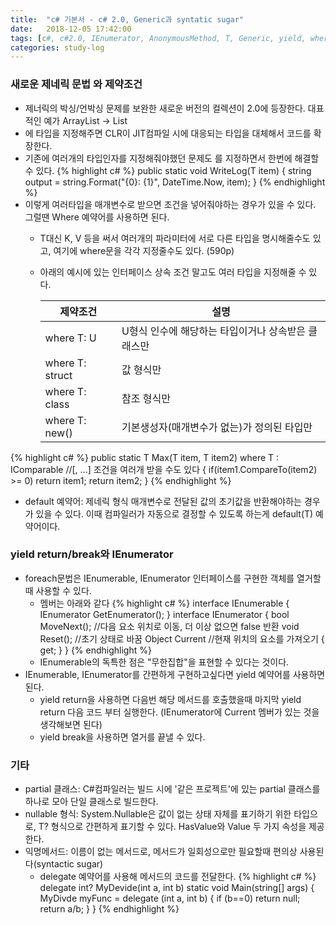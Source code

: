 ```yaml
---
title:  "c# 기본서 - c# 2.0, Generic과 syntatic sugar"
date:   2018-12-05 17:42:00
tags: [c#, c#2.0, IEnumerator, AnonymousMethod, T, Generic, yield, where]
categories: study-log
---
```


### 새로운 제네릭 문법 <T>와 제약조건
- 제너릭의 박싱/언박싱 문제를 보완한 새로운 버전의 컬렉션이 2.0에 등장한다. 대표적인 예가 ArrayList -> List<T>
- <T>에 타입을 지정해주면 CLR이 JIT컴파일 시에 대응되는 타입을 대체해서 코드를 확장한다.
- 기존에 여러개의 타입인자를 지정해줘야했던 문제도 <T>를 지정하면서 한번에 해결할 수 있다.
{% highlight c# %}
public static void WriteLog<T>(T item)
{
    string output = string.Format("{0}: {1}", DateTime.Now, item);
}
{% endhighlight %}
- 이렇게 여러타입을 매개변수로 받으면 조건을 넣어줘야하는 경우가 있을 수 있다. 그럴땐 Where 예약어를 사용하면 된다.
    - T대신 K, V 등을 써서 여러개의 파라미터에 서로 다른 타입을 명시해줄수도 있고, 여기에 where문을 각각 지정줄수도 있다. (590p)
    - 아래의 예시에 있는 인터페이스 상속 조건 말고도 여러 타입을 지정해줄 수 있다.
  
        | 제약조건 | 설명 |
        |--------------|---------------|
        | where T: U | U형식 인수에 해당하는 타입이거나 상속받은 클래스만  |
        | where T: struct | 값 형식만 |
        | where T: class | 참조 형식만  |
        | where T: new() | 기본생성자(매개변수가 없는)가 정의된 타입만  |
{% highlight c# %}
public static T Max<T>(T item, T item2) where T : IComparable //[, ...] 조건을 여러개 받을 수도 있다
{
    if(item1.CompareTo(item2) >= 0)
        return item1;
    return item2;
}
{% endhighlight %}
- default 예약어: 제네릭 형식 매개변수로 전달된 값의 초기값을 반환해야하는 경우가 있을 수 있다. 이때 컴파일러가 자동으로 결정할 수 있도록 하는게 default(T) 예약어이다.


### yield return/break와 IEnumerator
- foreach문법은 IEnumerable, IEnumerator 인터페이스를 구현한 객체를 열거할때 사용할 수 있다.
    - 멤버는 아래와 같다
    {% highlight c# %}
    interface IEnumerable
    {
        IEnumerator GetEnumerator();
    }
    interface IEnumerator
    {
        bool MoveNext(); //다음 요소 위치로 이동, 더 이상 없으면 false 반환
        void Reset();       //초기 상태로 바꿈
        Object Current    //현재 위치의 요소를 가져오기
        {
            get;
        }
    }
    {% endhighlight %}
    - IEnumerable의 독특한 점은 "무한집합"을 표현할 수 있다는 것이다.
- IEnumerable, IEnumerator를 간편하게 구현하고싶다면 yield 예약어를 사용하면 된다.
    - yield return을 사용하면 다음번 해당 메서드를 호출했을때 마지막 yield return 다음 코드 부터 실행한다. (IEnumerator에 Current 멤버가 있는 것을 생각해보면 된다)
    - yield break을 사용하면 열거를 끝낼 수 있다. 


### 기타
- partial 클래스: C#컴파일러는 빌드 시에 '같은 프로젝트'에 있는 partial 클래스를 하나로 모아 단일 클래스로 빌드한다.
- nullable 형식:  System.Nullable<T>은 값이 없는 상태 자체를 표기하기 위한 타입으로, T? 형식으로 간편하게 표기할 수 있다. HasValue와 Value 두 가지 속성을 제공한다.
- 익명메서드: 이름이 없는 메서드로, 메서드가 일회성으로만 필요할때 편의상 사용된다(syntactic sugar)
    - delegate 예약어를 사용해 메서드의 코드를 전달한다.
    {% highlight c# %}
    delegate int? MyDevide(int a, int b)
    static void Main(string[] args)
    {
        MyDivde myFunc = delegate (int a, int b)
        {
            if (b==0)
                return null;
            return a/b;
        }
    }
    {% endhighlight %}